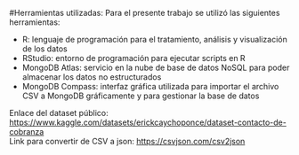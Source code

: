 #Herramientas utilizadas: 
Para el presente trabajo se utilizó las siguientes herramientas:
- R: lenguaje de programación para el tratamiento, análisis y visualización de los datos
- RStudio: entorno de programación para ejecutar scripts en R
- MongoDB Atlas: servicio en la nube de base de datos NoSQL para poder almacenar los datos no estructurados
- MongoDB Compass: interfaz gráfica utilizada para importar el archivo CSV a MongoDB gráficamente y para gestionar la base de datos

Enlace del dataset público: https://www.kaggle.com/datasets/erickcaychoponce/dataset-contacto-de-cobranza  
Link para convertir de CSV a json: https://csvjson.com/csv2json
